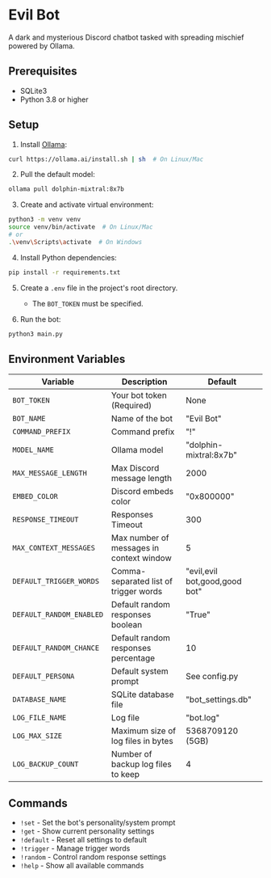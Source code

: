 # Evil Bot

A dark and mysterious Discord chatbot tasked with spreading mischief powered by Ollama.

## Prerequisites

- SQLite3 
- Python 3.8 or higher

## Setup

1. Install [Ollama](https://ollama.ai):
```bash
curl https://ollama.ai/install.sh | sh  # On Linux/Mac
```

2. Pull the default model:
```bash
ollama pull dolphin-mixtral:8x7b
```

3. Create and activate virtual environment:
```bash
python3 -m venv venv
source venv/bin/activate  # On Linux/Mac
# or
.\venv\Scripts\activate  # On Windows
```

4. Install Python dependencies:
```bash
pip install -r requirements.txt
```

5. Create a `.env` file in the project's root directory.
   - The `BOT_TOKEN` must be specified.

6. Run the bot:
```bash
python3 main.py
```

## Environment Variables

| Variable                 | Description                              | Default                       |
|--------------------------|------------------------------------------|-------------------------------|
| `BOT_TOKEN`              | Your bot token (Required)                | None                          |
| `BOT_NAME`               | Name of the bot                          | "Evil Bot"                    |
| `COMMAND_PREFIX`         | Command prefix                           | "!"                           |
| `MODEL_NAME`             | Ollama model                             | "dolphin-mixtral:8x7b"        |
| `MAX_MESSAGE_LENGTH`     | Max Discord message length               | 2000                          |
| `EMBED_COLOR`            | Discord embeds color                     | "0x800000"                    |
| `RESPONSE_TIMEOUT`       | Responses Timeout                        | 300                           |
| `MAX_CONTEXT_MESSAGES`   | Max number of messages in context window | 5                             |
| `DEFAULT_TRIGGER_WORDS`  | Comma-separated list of trigger words    | "evil,evil bot,good,good bot" |
| `DEFAULT_RANDOM_ENABLED` | Default random responses boolean         | "True"                        |
| `DEFAULT_RANDOM_CHANCE`  | Default random responses percentage      | 10                            |
| `DEFAULT_PERSONA`        | Default system prompt                    | See config.py                 |
| `DATABASE_NAME`          | SQLite database file                     | "bot_settings.db"             |
| `LOG_FILE_NAME`          | Log file                                 | "bot.log"                     |
| `LOG_MAX_SIZE`           | Maximum size of log files in bytes       | 5368709120 (5GB)              |
| `LOG_BACKUP_COUNT`       | Number of backup log files to keep       | 4                             |

## Commands

- `!set` - Set the bot's personality/system prompt
- `!get` - Show current personality settings
- `!default` - Reset all settings to default
- `!trigger` - Manage trigger words
- `!random` - Control random response settings
- `!help` - Show all available commands
